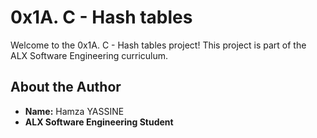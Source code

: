 # 0x1A. C - Hash tables

Welcome to the 0x1A. C - Hash tables project! This project is part of the ALX Software Engineering curriculum.

## About the Author
- **Name:** Hamza YASSINE
- **ALX Software Engineering Student**
